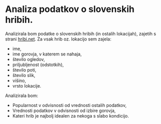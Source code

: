 # Analiza podatkov o slovenskih hribih.

Analizirala bom podatke o slovenskih hribih (in ostalih lokacijah), zajetih s strani [hribi.net](https://www.hribi.net/).
Za vsak hrib oz. lokacijo sem zajela:
- ime,
- ime gorovja, v katerem se nahaja,
- število ogledov,
- priljubljenost (odstotkih),
- število poti,
- število slik,
- višino,
- vrsto lokacije.

Analizirala bom:
- Popularnost v odvisnosti od vrednosti ostalih podatkov,
- Vrednosti podatkov v odvisnosti od izbire gorovja,
- Kateri hrib je najbolj idealen za nekoga s slabo kondicijo.
